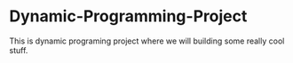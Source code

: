 # Dynamic-Programming-Project
This is dynamic programing project where we will building some really cool stuff.
